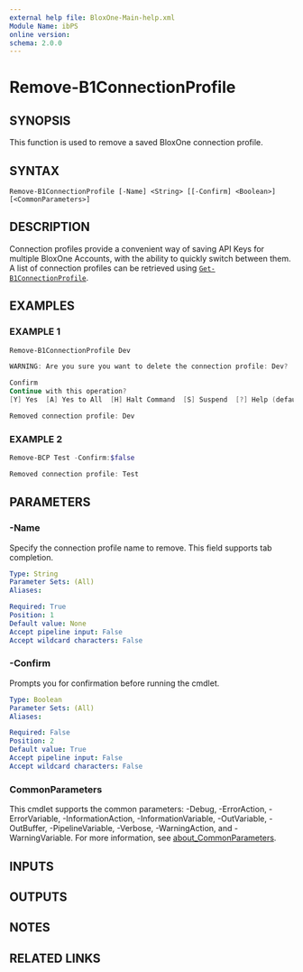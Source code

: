 ```yaml
---
external help file: BloxOne-Main-help.xml
Module Name: ibPS
online version:
schema: 2.0.0
---
```


# Remove-B1ConnectionProfile

## SYNOPSIS
This function is used to remove a saved BloxOne connection profile.

## SYNTAX

```
Remove-B1ConnectionProfile [-Name] <String> [[-Confirm] <Boolean>] [<CommonParameters>]
```

## DESCRIPTION
Connection profiles provide a convenient way of saving API Keys for multiple BloxOne Accounts, with the ability to quickly switch between them.
A list of connection profiles can be retrieved using [`Get-B1ConnectionProfile`](../Get-B1ConnectionProfile/).

## EXAMPLES

### EXAMPLE 1
```powershell
Remove-B1ConnectionProfile Dev

WARNING: Are you sure you want to delete the connection profile: Dev?

Confirm
Continue with this operation?
[Y] Yes  [A] Yes to All  [H] Halt Command  [S] Suspend  [?] Help (default is "Y"): y

Removed connection profile: Dev
```

### EXAMPLE 2
```powershell
Remove-BCP Test -Confirm:$false

Removed connection profile: Test
```

## PARAMETERS

### -Name
Specify the connection profile name to remove.
This field supports tab completion.

```yaml
Type: String
Parameter Sets: (All)
Aliases:

Required: True
Position: 1
Default value: None
Accept pipeline input: False
Accept wildcard characters: False
```

### -Confirm
Prompts you for confirmation before running the cmdlet.

```yaml
Type: Boolean
Parameter Sets: (All)
Aliases:

Required: False
Position: 2
Default value: True
Accept pipeline input: False
Accept wildcard characters: False
```

### CommonParameters
This cmdlet supports the common parameters: -Debug, -ErrorAction, -ErrorVariable, -InformationAction, -InformationVariable, -OutVariable, -OutBuffer, -PipelineVariable, -Verbose, -WarningAction, and -WarningVariable. For more information, see [about_CommonParameters](http://go.microsoft.com/fwlink/?LinkID=113216).

## INPUTS

## OUTPUTS

## NOTES

## RELATED LINKS
